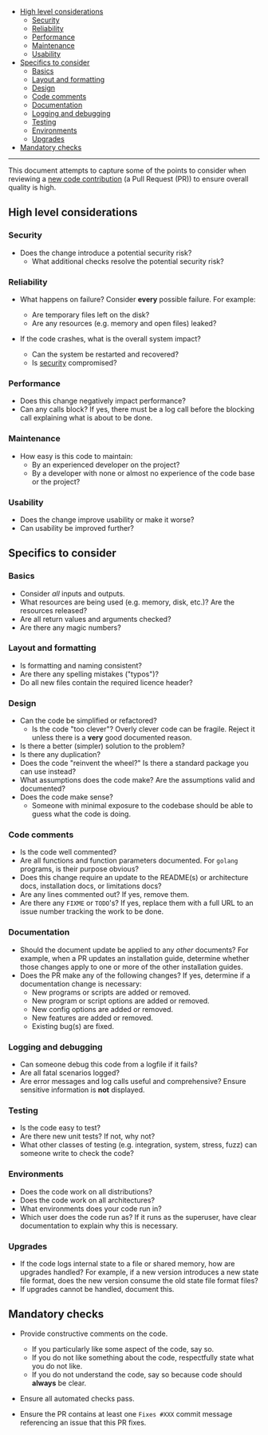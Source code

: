 * [High level considerations](#high-level-considerations)
    * [Security](#security)
    * [Reliability](#reliability)
    * [Performance](#performance)
    * [Maintenance](#maintenance)
    * [Usability](#usability)
* [Specifics to consider](#specifics-to-consider)
    * [Basics](#basics)
    * [Layout and formatting](#layout-and-formatting)
    * [Design](#design)
    * [Code comments](#code-comments)
    * [Documentation](#documentation)
    * [Logging and debugging](#logging-and-debugging)
    * [Testing](#testing)
    * [Environments](#environments)
    * [Upgrades](#upgrades)
* [Mandatory checks](#mandatory-checks)

---

This document attempts to capture some of the points to consider when
reviewing a [new code contribution](CONTRIBUTING.md) (a Pull Request (PR)) to
ensure overall quality is high.

## High level considerations

### Security

- Does the change introduce a potential security risk?
  - What additional checks resolve the potential security risk?

### Reliability

- What happens on failure? Consider **every** possible failure. For example:
  - Are temporary files left on the disk?
  - Are any resources (e.g. memory and open files) leaked?

- If the code crashes, what is the overall system impact?
  - Can the system be restarted and recovered?
  - Is [security](#security) compromised?

### Performance

- Does this change negatively impact performance?
- Can any calls block? If yes, there must be a log call before the blocking call explaining what is about to be done.

### Maintenance

- How easy is this code to maintain:
  - By an experienced developer on the project?
  - By a developer with none or almost no experience of the code base or the project?

### Usability

- Does the change improve usability or make it worse?
- Can usability be improved further?

## Specifics to consider

### Basics

- Consider *all* inputs and outputs.
- What resources are being used (e.g. memory, disk, etc.)? Are the resources released?
- Are all return values and arguments checked?
- Are there any magic numbers?

### Layout and formatting

- Is formatting and naming consistent?
- Are there any spelling mistakes ("typos")?
- Do all new files contain the required licence header?

### Design

- Can the code be simplified or refactored?
  - Is the code "too clever"? Overly clever code can be fragile. Reject it unless there is a **very** good documented reason.
- Is there a better (simpler) solution to the problem?
- Is there any duplication?
- Does the code "reinvent the wheel?" Is there a standard package you can use instead?
- What assumptions does the code make? Are the assumptions valid and documented?
- Does the code make sense?
  - Someone with minimal exposure to the codebase should be able to guess what the code is doing.

### Code comments

- Is the code well commented?
- Are all functions and function parameters documented. For `golang` programs, is their purpose obvious?
- Does this change require an update to the README(s) or architecture docs, installation docs, or limitations docs?
- Are any lines commented out? If yes, remove them.
- Are there any `FIXME` or `TODO`'s? If yes, replace them with a full URL to an issue number tracking the work to be done.

### Documentation

- Should the document update be applied to any *other* documents?
  For example, when a PR updates an installation guide, determine whether those changes apply to one or more of the other installation guides.
- Does the PR make any of the following changes? If yes, determine if a documentation change is necessary:
  - New programs or scripts are added or removed.
  - New program or script options are added or removed.
  - New config options are added or removed.
  - New features are added or removed.
  - Existing bug(s) are fixed.

### Logging and debugging

- Can someone debug this code from a logfile if it fails?
- Are all fatal scenarios logged?
- Are error messages and log calls useful and comprehensive? Ensure sensitive information is **not** displayed.

### Testing

- Is the code easy to test?
- Are there new unit tests? If not, why not?
- What other classes of testing (e.g. integration, system, stress, fuzz) can someone write to check the code?

### Environments

- Does the code work on all distributions?
- Does the code work on all architectures?
- What environments does your code run in?
- Which user does the code run as? If it runs as the superuser, have clear documentation to explain why this is necessary.

### Upgrades

- If the code logs internal state to a file or shared memory, how are upgrades handled?
For example, if a new version introduces a new state file format, does the new version consume the old state file format files?
- If upgrades cannot be handled, document this.

## Mandatory checks

- Provide constructive comments on the code.
  - If you particularly like some aspect of the code, say so.
  - If you do not like something about the code, respectfully state what you do not like.
  - If you do not understand the code, say so because code should **always** be clear.

- Ensure all automated checks pass.
- Ensure the PR contains at least one `Fixes #XXX` commit message referencing an issue that this PR fixes.
